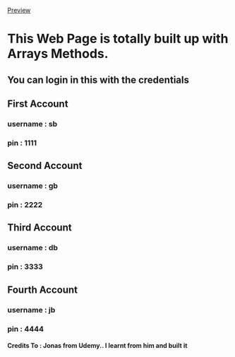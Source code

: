 [Preview](https://bankist-appp.netlify.app/)
# This Web Page is totally built up with Arrays Methods.
## You can login in this with the credentials
## First Account
### username : sb
### pin : 1111
## Second Account
### username : gb
### pin : 2222
## Third Account
### username : db
### pin : 3333
## Fourth Account
### username : jb
### pin : 4444

#### Credits To : Jonas from Udemy.. I learnt from him and built it
